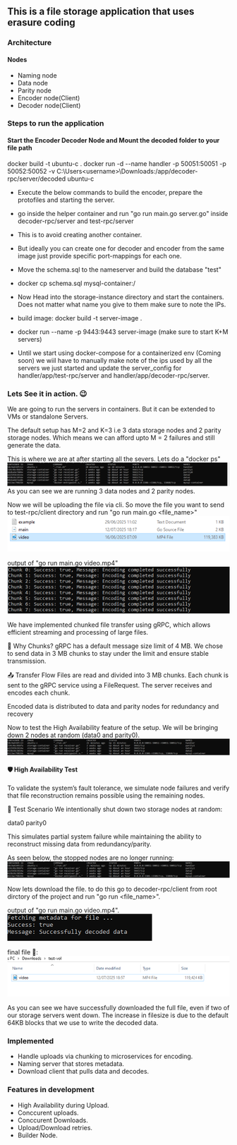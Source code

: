 ## This is a file storage application that uses erasure coding

### Architecture

#### Nodes
- Naming node
- Data node
- Parity node
- Encoder node(Client)
- Decoder node(Client)


### Steps to run the application
#### Start the Encoder Decoder Node and Mount the decoded folder to your file path
docker build -t ubuntu-c .
docker run -d --name handler -p 50051:50051 -p 50052:50052 -v C:\Users\<username>\Downloads\:/app/decoder-rpc/server/decoded ubuntu-c 


- Execute the below commands to build the encoder, prepare the protofiles and starting the server.
- go inside the helper container and run "go run main.go server.go" inside decoder-rpc/server and test-rpc/server
- This is to avoid creating another container. 
- But ideally you can create one for decoder and encoder from the same image just provide specific port-mappings for each one.
- Move the schema.sql to the nameserver and build the database "test"
- docker cp schema.sql mysql-container:/

- Now Head into the storage-instance directory and start the containers. Does not matter what name you give to them make sure to note the IPs.
- build image: docker build -t server-image .
- docker run --name <server-node-1> -p 9443:9443 server-image (make sure to start K+M servers)
- Until we start using docker-compose for a containerized env (Coming soon) we wiil have to manually make note of the ips used by all the servers we just started and update the server_config for handler/app/test-rpc/server and handler/app/decoder-rpc/server. 

### Lets See it in action. 😉
We are going to run the servers in containers. But it can be extended to VMs or standalone Servers.

The default setup has M=2 and K=3 i.e 3 data storage nodes and 2 parity storage nodes. Which means we can afford upto M = 2 failures and still generate the data.

This is where we are at after starting all the severs. Lets do a "docker ps"
![Running servers](./images/all_servers.PNG)
As you can see we are running 3 data nodes and 2 parity nodes.

Now we will be uploading the file via cli. So move the file you want to send to test-rpc/client directory and run "go run main.go <file_name>"
![Upload file](./images/before_decode.PNG)

output of "go run main.go video.mp4"
![Upload action](./images/uploading_file.PNG)

We have implemented chunked file transfer using gRPC, which allows efficient streaming and processing of large files.

🔄 Why Chunks?
gRPC has a default message size limit of 4 MB.
We chose to send data in 3 MB chunks to stay under the limit and ensure stable transmission.

📤 Transfer Flow
Files are read and divided into 3 MB chunks.
Each chunk is sent to the gRPC service using a FileRequest.
The server receives and encodes each chunk.

Encoded data is distributed to data and parity nodes for redundancy and recovery

Now to test the High Availability feature of the setup. We will be bringing down 2 nodes at random (data0 and parity0).
![Updated file](./images/stopped_storage_servers.PNG)

#### 🛡️ High Availability Test
To validate the system’s fault tolerance, we simulate node failures and verify that file reconstruction remains possible using the remaining nodes.

🔧 Test Scenario
We intentionally shut down two storage nodes at random:

data0
parity0

This simulates partial system failure while maintaining the ability to reconstruct missing data from redundancy/parity.

As seen below, the stopped nodes are no longer running:
![Two nodes stopped](./images/stopped_storage_servers.PNG)

Now lets download the file.
to do this go to  decoder-rpc/client from root dirctory of the project and run "go run <file_name>".

output of "go run main.go video.mp4".
![Decode Output](./images/download_complete.PNG)

final file 🤩:
![Downloaded File](./images/after_decode.PNG)

As you can see we have successfully downloaded the full file, even if two of our storage servers went down. The increase in filesize is due to the default 64KB blocks that we use to write the decoded data.

### Implemented
- Handle uploads via chunking to microservices for encoding.
- Naming server that stores metadata.
- Download client that pulls data and decodes.

### Features in development
- High Availability during Upload.
- Conccurent uploads.
- Conccurent Downloads.
- Upload/Download retries.
- Builder Node.